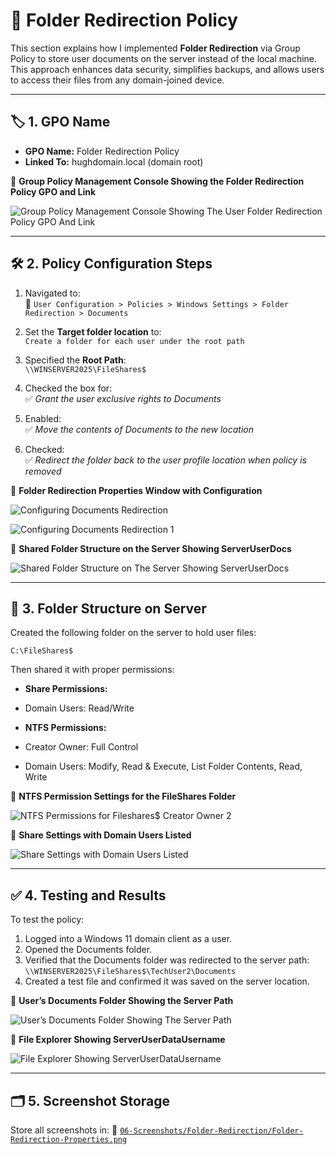 # 📁 Folder Redirection Policy

This section explains how I implemented **Folder Redirection** via Group Policy to store user documents on the server instead of the local machine. This approach enhances data security, simplifies backups, and allows users to access their files from any domain-joined device.

---

## 🏷️ 1. GPO Name

- **GPO Name:** Folder Redirection Policy  
- **Linked To:** hughdomain.local (domain root)

📸 **Group Policy Management Console Showing the Folder Redirection Policy GPO and Link**

![Group Policy Management Console Showing The User Folder Redirection Policy GPO And Link](https://github.com/user-attachments/assets/e2303c72-8b23-4632-8d74-28eab4708666)

---

## 🛠️ 2. Policy Configuration Steps

1. Navigated to:  
   📂 `User Configuration > Policies > Windows Settings > Folder Redirection > Documents`

2. Set the **Target folder location** to:  
   `Create a folder for each user under the root path`

3. Specified the **Root Path**:  
   `\\WINSERVER2025\FileShares$`

4. Checked the box for:  
   ✅ *Grant the user exclusive rights to Documents*

5. Enabled:  
   ✅ *Move the contents of Documents to the new location*

6. Checked:  
   ✅ *Redirect the folder back to the user profile location when policy is removed*

📸 **Folder Redirection Properties Window with Configuration**

![Configuring Documents Redirection](https://github.com/user-attachments/assets/69b3c952-a1aa-499e-97a9-c1c3cfc39604)

![Configuring Documents Redirection 1](https://github.com/user-attachments/assets/0e3b9272-7766-456f-b60f-717183658040)

📸 **Shared Folder Structure on the Server Showing ServerUserDocs**

![Shared Folder Structure on The Server Showing ServerUserDocs](https://github.com/user-attachments/assets/8b39cd3a-e7de-48be-b75f-b9aaca42253d)

---

## 📂 3. Folder Structure on Server

Created the following folder on the server to hold user files:  

```
C:\FileShares$
```

Then shared it with proper permissions:

 -  **Share Permissions:**

   - Domain Users: Read/Write

-  **NTFS Permissions:**

 -  Creator Owner: Full Control

 -  Domain Users: Modify, Read & Execute, List Folder Contents, Read, Write

📸 **NTFS Permission Settings for the FileShares Folder**

![NTFS Permissions for Fileshares$ Creator Owner 2](https://github.com/user-attachments/assets/2124442d-9f73-4737-a74a-61ea1fd162a2)

📸 **Share Settings with Domain Users Listed**

![Share Settings with Domain Users Listed](https://github.com/user-attachments/assets/671b9a43-0887-40a8-b9c1-e913524daa77)

---

## ✅ 4. Testing and Results

To test the policy:
1. Logged into a Windows 11 domain client as a user.
2. Opened the Documents folder.
3. Verified that the Documents folder was redirected to the server path:
    `\\WINSERVER2025\FileShares$\TechUser2\Documents`
4. Created a test file and confirmed it was saved on the server location.

📸 **User’s Documents Folder Showing the Server Path**

![User’s Documents Folder Showing The Server Path](https://github.com/user-attachments/assets/4c509b11-2a60-47c6-afea-3f5e26f42077)

📸 **File Explorer Showing ServerUserDataUsername**

![File Explorer Showing ServerUserDataUsername](https://github.com/user-attachments/assets/b3fe7a31-6c01-414b-9aee-a39b48da7d6d)

---

## 🗂️ 5. Screenshot Storage

Store all screenshots in:
📂 [`06-Screenshots/Folder-Redirection/Folder-Redirection-Properties.png`](https://github.com/Hugh-Kumbi/Hugh-Kumbi-Active-Directory-Lab/blob/main/06-Screenshots/XI.%20Folder-Redirection/II.%20Folder-Redirection-Properties.md)
